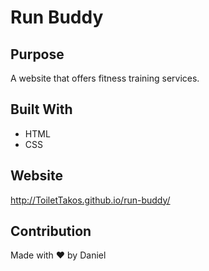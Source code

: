 # Run Buddy

## Purpose
A website that offers fitness training services.

## Built With
* HTML
* CSS

## Website
http://ToiletTakos.github.io/run-buddy/

## Contribution
Made with ❤️ by Daniel
